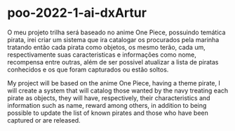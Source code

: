 # poo-2022-1-ai-dxArtur

O meu projeto trilha será baseado no anime One Piece, possuindo temática
pirata, irei criar um sistema que ira catalogar os procurados pela marinha
tratando então cada pirata como objetos, os mesmo terão, cada um, respectivamente suas caracteristicas e informações como nome, recompensa
entre outras, além de ser possivel atualizar a lista de piratas conhecidos e os que foram capturados ou estão soltos.


My project will be based on the anime One Piece, having a theme
pirate, I will create a system that will catalog those wanted by the navy
treating each pirate as objects, they will have, respectively, their characteristics and information such as name, reward
among others, in addition to being possible to update the list of known pirates and those who have been captured or are released.
